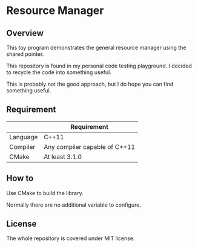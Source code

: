 # Resource Manager

## Overview

This toy program demonstrates the general resource manager using the shared pointer.

This repository is found in my personal code testing playground. I decided to recycle the code into something useful.

This is probably not the good approach, but I do hope you can find something useful.

## Requirement

|          | Requirement                   |
| -------- | ----------------------------- |
| Language | C++11                         |
| Compiler | Any compiler capable of C++11 |
| CMake    | At least 3.1.0                |

## How to

Use CMake to build the library.

Normally there are no additional variable to configure.

## License

The whole repository is covered under MIT license.
